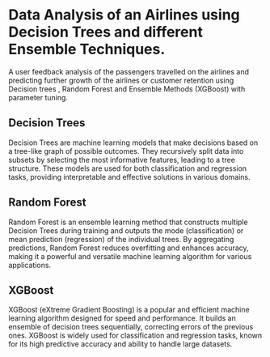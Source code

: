 # Data Analysis of an Airlines using Decision Trees and different Ensemble Techniques.

A user feedback analysis of the passengers travelled on the airlines and predicting further growth of the airlines or customer retention using Decision trees , Random Forest and Ensemble Methods (XGBoost) with parameter tuning.



## Decision Trees

Decision Trees are machine learning models that make decisions based on a tree-like graph of possible outcomes. They recursively split data into subsets by selecting the most informative features, leading to a tree structure. These models are used for both classification and regression tasks, providing interpretable and effective solutions in various domains.

## Random Forest

Random Forest is an ensemble learning method that constructs multiple Decision Trees during training and outputs the mode (classification) or mean prediction (regression) of the individual trees. By aggregating predictions, Random Forest reduces overfitting and enhances accuracy, making it a powerful and versatile machine learning algorithm for various applications.

## XGBoost

XGBoost (eXtreme Gradient Boosting) is a popular and efficient machine learning algorithm designed for speed and performance. It builds an ensemble of decision trees sequentially, correcting errors of the previous ones. XGBoost is widely used for classification and regression tasks, known for its high predictive accuracy and ability to handle large datasets.
